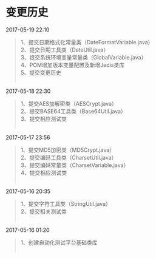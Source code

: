# 变更历史

2017-05-19 22:10<br>
> 1、提交日期格式化常量类（DateFormatVariable.java）<br>
> 2、提交日期工具类（DateUtil.java）<br>
> 3、提交系统环境变量常量类（GlobalVariable.java）<br>
> 4、POM增加版本变量配置及新增Jedis类库<br>
> 5、提交变更历史<br><br>


2017-05-18 22:30<br>
> 1、提交AES加解密类（AESCrypt.java）<br>
> 2、提交BASE64工具类（Base64Util.java）<br>
> 3、提交相应测试类<br><br>


2017-05-17 23:56<br>
> 1、提交MD5加密类（MD5Crypt.java）<br>
> 2、提交编码工具类（CharsetUtil.java）<br>
> 3、提交编码常量类（CharsetVariable.java）<br>
> 4、提交相应测试类<br><br>


2017-05-16 20:35<br>
> 1、提交字符工具类（StringUtil.java）<br>
> 2、提交相关测试类<br><br>


2017-05-16 01:20<br>
> 1、创建自动化测试平台基础类库<br><br>

